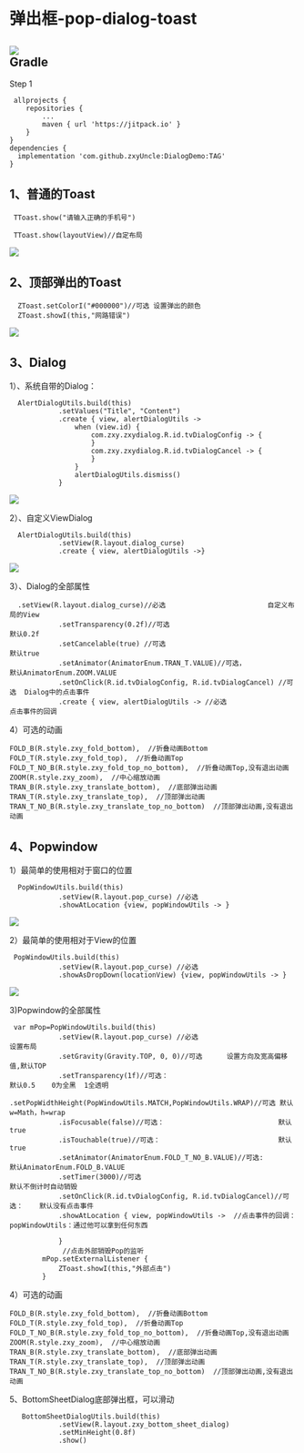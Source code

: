 # 弹出框-pop-dialog-toast

[![](https://jitpack.io/v/zxyUncle/DialogDemo.svg)](https://jitpack.io/#zxyUncle/DialogDemo)       
Gradle
-----
Step 1


     allprojects {
		repositories {
			...
			maven { url 'https://jitpack.io' }
		}
	}
	dependencies {
	  implementation 'com.github.zxyUncle:DialogDemo:TAG'
	}
1、普通的Toast
-----   

     TToast.show("请输入正确的手机号")

     TToast.show(layoutView)//自定布局

[![](https://raw.githubusercontent.com/zxyUncle/DialogDemo/master/dialog/TToast.gif)](https://raw.githubusercontent.com/zxyUncle/DialogDemo/master/dialog/TToast.gif)

2、顶部弹出的Toast
-----
      ZToast.setColorI("#000000")//可选 设置弹出的颜色
      ZToast.showI(this,"网路错误")

[![](https://raw.githubusercontent.com/zxyUncle/DialogDemo/master/dialog/ZToast.gif)](https://raw.githubusercontent.com/zxyUncle/DialogDemo/master/dialog/ZToast.gif)

3、Dialog
-----
1）、系统自带的Dialog：

      AlertDialogUtils.build(this)
                .setValues("Title", "Content")
                .create { view, alertDialogUtils ->
                    when (view.id) {
                        com.zxy.zxydialog.R.id.tvDialogConfig -> {
                        }
                        com.zxy.zxydialog.R.id.tvDialogCancel -> {
                        }
                    }
                    alertDialogUtils.dismiss()
                }

[![](https://raw.githubusercontent.com/zxyUncle/DialogDemo/master/dialog/自带Dialog.gif)](https://raw.githubusercontent.com/zxyUncle/DialogDemo/master/dialog/自带Dialog.gif)

2）、自定义ViewDialog

      AlertDialogUtils.build(this)
                .setView(R.layout.dialog_curse)
                .create { view, alertDialogUtils ->}

[![](https://raw.githubusercontent.com/zxyUncle/DialogDemo/master/dialog/自定义ViewDialog.gif)](https://raw.githubusercontent.com/zxyUncle/DialogDemo/master/dialog/自定义ViewDialog.gif)

3）、Dialog的全部属性

      .setView(R.layout.dialog_curse)//必选                         自定义布局的View
                .setTransparency(0.2f)//可选                                  默认0.2f
                .setCancelable(true) //可选                                   默认true
                .setAnimator(AnimatorEnum.TRAN_T.VALUE)//可选，               默认AnimatorEnum.ZOOM.VALUE
                .setOnClick(R.id.tvDialogConfig, R.id.tvDialogCancel) //可选  Dialog中的点击事件
                .create { view, alertDialogUtils -> //必选                    点击事件的回调

4）可选的动画

    FOLD_B(R.style.zxy_fold_bottom),  //折叠动画Bottom
    FOLD_T(R.style.zxy_fold_top),  //折叠动画Top
    FOLD_T_NO_B(R.style.zxy_fold_top_no_bottom),  //折叠动画Top,没有退出动画
    ZOOM(R.style.zxy_zoom),  //中心缩放动画
    TRAN_B(R.style.zxy_translate_bottom),  //底部弹出动画
    TRAN_T(R.style.zxy_translate_top),  //顶部弹出动画
    TRAN_T_NO_B(R.style.zxy_translate_top_no_bottom)  //顶部弹出动画,没有退出动画


4、Popwindow
-----
1）最简单的使用相对于窗口的位置

      PopWindowUtils.build(this)
                .setView(R.layout.pop_curse) //必选
                .showAtLocation {view, popWindowUtils -> }

[![](https://raw.githubusercontent.com/zxyUncle/DialogDemo/master/dialog/窗口Pop.gif)](https://raw.githubusercontent.com/zxyUncle/DialogDemo/master/dialog/窗口Pop.gif)

2）最简单的使用相对于View的位置

     PopWindowUtils.build(this)
                .setView(R.layout.pop_curse) //必选
                .showAsDropDown(locationView) {view, popWindowUtils -> }

[![](https://raw.githubusercontent.com/zxyUncle/DialogDemo/master/dialog/ViewPop.gif)](https://raw.githubusercontent.com/zxyUncle/DialogDemo/master/dialog/ViewPop.gif)

3)Popwindow的全部属性

     var mPop=PopWindowUtils.build(this)
                .setView(R.layout.pop_curse) //必选                              设置布局
                .setGravity(Gravity.TOP, 0, 0)//可选      设置方向及宽高偏移值,默认TOP
                .setTransparency(1f)//可选：                                      默认0.5    0为全黑  1全透明
                .setPopWidthHeight(PopWindowUtils.MATCH,PopWindowUtils.WRAP)//可选 默认w=Math，h=wrap
                .isFocusable(false)//可选：                            默认true
                .isTouchable(true)//可选：                             默认true
                .setAnimator(AnimatorEnum.FOLD_T_NO_B.VALUE)//可选:               默认AnimatorEnum.FOLD_B.VALUE
                .setTimer(3000)//可选                                             默认不倒计时自动销毁
                .setOnClick(R.id.tvDialogConfig, R.id.tvDialogCancel)//可选：    默认没有点击事件
                .showAtLocation { view, popWindowUtils ->  //点击事件的回调：       popWindowUtils：通过他可以拿到任何东西

                }
                 //点击外部销毁Pop的监听
            mPop.setExternalListener {
                ZToast.showI(this,"外部点击")
            }

4）可选的动画

    FOLD_B(R.style.zxy_fold_bottom),  //折叠动画Bottom
    FOLD_T(R.style.zxy_fold_top),  //折叠动画Top
    FOLD_T_NO_B(R.style.zxy_fold_top_no_bottom),  //折叠动画Top,没有退出动画
    ZOOM(R.style.zxy_zoom),  //中心缩放动画
    TRAN_B(R.style.zxy_translate_bottom),  //底部弹出动画
    TRAN_T(R.style.zxy_translate_top),  //顶部弹出动画
    TRAN_T_NO_B(R.style.zxy_translate_top_no_bottom)  //顶部弹出动画,没有退出动画

5、BottomSheetDialog底部弹出框，可以滑动

       BottomSheetDialogUtils.build(this)
                .setView(R.layout.zxy_bottom_sheet_dialog)
                .setMinHeight(0.8f)
                .show()